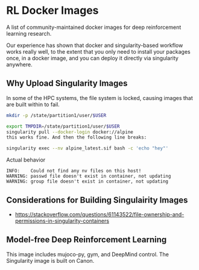 # RL Docker Images

A list of community-maintained docker images for deep reinforcement learning research.

Our experience has shown that docker and singularity-based workflow works really well, to the extent that you only need to install your packages once, in a docker image, and you can deploy it directly via singularity anywhere.

## Why Upload Singularity Images

In some of the HPC systems, the file system is locked, causing images that are built within to fail.

```bash
mkdir -p /state/partition1/user/$USER  

export TMPDIR=/state/partition1/user/$USER  
singularity pull --docker-login docker://alpine 
this works fine. And then the following line breaks:

singularity exec --nv alpine_latest.sif bash -c 'echo "hey"'
```

Actual behavior

```
INFO:    Could not find any nv files on this host!
WARNING: passwd file doesn't exist in container, not updating
WARNING: group file doesn't exist in container, not updating
```

## Considerations for Building Singulairity Images

- https://stackoverflow.com/questions/61143522/file-ownership-and-permissions-in-singularity-containers

## Model-free Deep Reinforcement Learning

This image includes mujoco-py, gym, and DeepMind control. The Singularity image is built on Canon.




